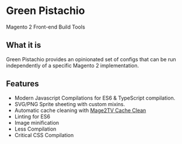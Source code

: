 # Green Pistachio

Magento 2 Front-end Build Tools

## What it is

Green Pistachio provides an opinionated set of configs
that can be run independently of a specific Magento 2 implementation.

## Features

* Modern Javascript Compilations for ES6 & TypeScript compilation.
* SVG/PNG Sprite sheeting with custom mixins.
* Automatic cache cleaning with [Mage2TV Cache Clean](https://github.com/mage2tv/magento-cache-clean)
* Linting for ES6
* Image minification
* Less Compilation
* Critical CSS Compilation
